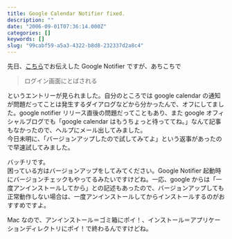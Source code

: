 ```yaml
---
title: Google Calendar Notifier fixed.
description: ""
date: "2006-09-01T07:36:14.000Z"
categories: []
keywords: []
slug: "99cabf59-a5a3-4322-b8d8-232337d2a8c4"
---
```


先日、[こちら](/posts/0d11c6c7-189f-4608-a8d5-f85857928a87/)でお伝えした Google Notifier ですが、あちこちで

> ログイン画面にとばされる

というエントリーが見られました。自分のところでは google calendar の通知が問題だってことは発生するダイアログなどから分かったんで、オフにしてました。google notifier リリース直後の問題だってこともあり、また google オフィシャルブログでも「google calendar はもうちょっと待っててね。」なんて記事もなかったので、ヘルプにメール出してみました。  
今日未明に、「バージョンアップしたので試してみてよ」という返事があったので早速試してみました。

バッチリです。  
困っている方はバージョンアップをしてみてください。Google Notifier 起動時にバージョンチェックもやってるみたいですけどね。一応、google からは「一度アンインストールしてから」との記述もあったので、バージョンアップしても正常動作しない場合は、一度アンインストールしてからインストールするのがおすすめですよ。

Mac なので、アンインストール＝ゴミ箱にポイ！、インストール＝アプリケーションディレクトリにポイ！で終わるんですけどね。
